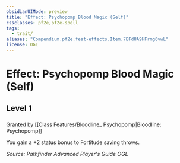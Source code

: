 ```yaml
---
obsidianUIMode: preview
title: "Effect: Psychopomp Blood Magic (Self)"
cssclasses: pf2e,pf2e-spell
tags:
  - trait/
aliases: "Compendium.pf2e.feat-effects.Item.7BFd8A9HFrmg6vwL"
license: OGL
---
```

# Effect: Psychopomp Blood Magic (Self)
## Level 1
### 






Granted by [[Class Features/Bloodline_ Psychopomp|Bloodline: Psychopomp]]

You gain a +2 status bonus to Fortitude saving throws.

*Source: Pathfinder Advanced Player's Guide*
*OGL*
